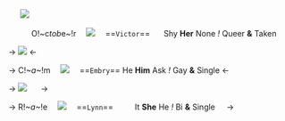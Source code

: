 ⠀

⠀⠀![](https://files.catbox.moe/uumo0z.png)

⠀⠀⠀⠀O!~c*tob*e~!r ⠀ ![](https://files.catbox.moe/sm5afu.gif) ⠀ ==`Victor`==
⠀⠀Shy **Her** None *!* Queer **&** Taken

-> ![](https://files.catbox.moe/zggsie.png) <-

-> C!~*a*~!m ⠀ ![](https://files.catbox.moe/vjahb9.gif) ⠀ ==`Embry`==
He **Him** Ask *!* Gay **&** Single <-

-> ![](https://files.catbox.moe/qftbtn.png)⠀⠀ ->

-> R!~*a*~!e ⠀ ![](https://files.catbox.moe/a12rm9.gif) ⠀ ==`Lynn`== ⠀⠀⠀
It **She** He *!* Bi **&** Single⠀⠀->

⠀